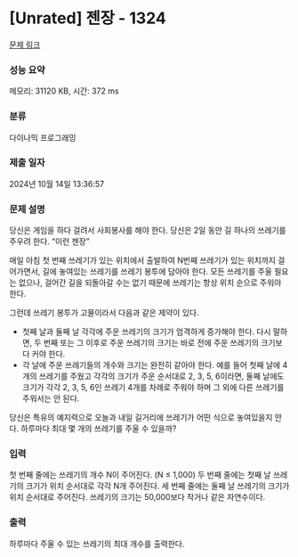 # [Unrated] 젠장 - 1324 

[문제 링크](https://www.acmicpc.net/problem/1324) 

### 성능 요약

메모리: 31120 KB, 시간: 372 ms

### 분류

다이나믹 프로그래밍

### 제출 일자

2024년 10월 14일 13:36:57

### 문제 설명

<p>당신은 게임을 하다 걸려서 사회봉사를 해야 한다. 당신은 2일 동안 길 하나의 쓰레기를 주우려 한다. “이런 젠장”</p>

<p>매일 아침 첫 번째 쓰레기가 있는 위치에서 출발하여 N번째 쓰레기가 있는 위치까지 걸어가면서, 길에 놓여있는 쓰레기를 쓰레기 봉투에 담아야 한다. 모든 쓰레기를 주울 필요는 없으나, 걸어간 길을 되돌아갈 수는 없기 때문에 쓰레기는 항상 위치 순으로 주워야 한다.</p>

<p>그런데 쓰레기 봉투가 고물이라서 다음과 같은 제약이 있다.</p>

<ul>
	<li>첫째 날과 둘째 날 각각에 주운 쓰레기의 크기가 엄격하게 증가해야 한다. 다시 말하면, 두 번째 또는 그 이후로 주운 쓰레기의 크기는 바로 전에 주운 쓰레기의 크기보다 커야 한다.</li>
	<li>각 날에 주운 쓰레기들의 개수와 크기는 완전히 같아야 한다. 예를 들어 첫째 날에 4개의 쓰레기를 주웠고 각각의 크기가 주운 순서대로 2, 3, 5, 6이라면, 둘째 날에도 크기가 각각 2, 3, 5, 6인 쓰레기 4개를 차례로 주워야 하며 그 외에 다른 쓰레기를 주워서는 안 된다.</li>
</ul>

<p>당신은 특유의 예지력으로 오늘과 내일 길거리에 쓰레기가 어떤 식으로 놓여있을지 안다. 하루마다 최대 몇 개의 쓰레기를 주울 수 있을까?</p>

### 입력 

 <p>첫 번째 줄에는 쓰레기의 개수 N이 주어진다. (N ≤ 1,000) 두 번째 줄에는 첫째 날 쓰레기의 크기가 위치 순서대로 각각 N개 주어진다. 세 번째 줄에는 둘째 날 쓰레기의 크기가 위치 순서대로 주어진다. 쓰레기의 크기는 50,000보다 작거나 같은 자연수이다.</p>

### 출력 

 <p>하루마다 주울 수 있는 쓰레기의 최대 개수를 출력한다.</p>

